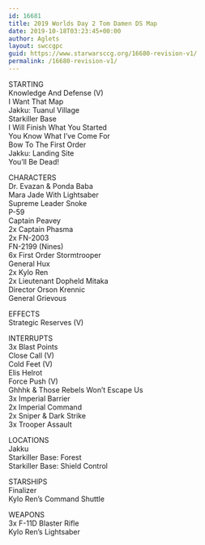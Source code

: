 ```yaml
---
id: 16681
title: 2019 Worlds Day 2 Tom Damen DS Map
date: 2019-10-18T03:23:45+00:00
author: Aglets
layout: swccgpc
guid: https://www.starwarsccg.org/16680-revision-v1/
permalink: /16680-revision-v1/
---
```

STARTING  
Knowledge And Defense (V)  
I Want That Map  
Jakku: Tuanul Village  
Starkiller Base  
I Will Finish What You Started  
You Know What I’ve Come For  
Bow To The First Order  
Jakku: Landing Site  
You’ll Be Dead!

CHARACTERS  
Dr. Evazan & Ponda Baba  
Mara Jade With Lightsaber  
Supreme Leader Snoke  
P-59  
Captain Peavey  
2x Captain Phasma  
2x FN-2003  
FN-2199 (Nines)  
6x First Order Stormtrooper  
General Hux  
2x Kylo Ren  
2x Lieutenant Dopheld Mitaka  
Director Orson Krennic  
General Grievous

EFFECTS  
Strategic Reserves (V)

INTERRUPTS  
3x Blast Points  
Close Call (V)  
Cold Feet (V)  
Elis Helrot  
Force Push (V)  
Ghhhk & Those Rebels Won’t Escape Us  
3x Imperial Barrier  
2x Imperial Command  
2x Sniper & Dark Strike  
3x Trooper Assault

LOCATIONS  
Jakku  
Starkiller Base: Forest  
Starkiller Base: Shield Control

STARSHIPS  
Finalizer  
Kylo Ren’s Command Shuttle

WEAPONS  
3x F-11D Blaster Rifle  
Kylo Ren’s Lightsaber